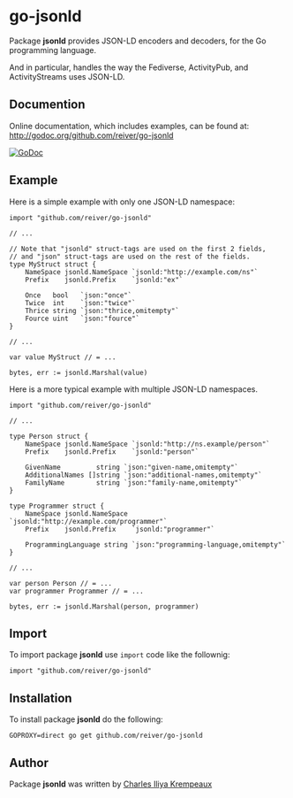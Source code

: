 # go-jsonld

Package **jsonld** provides JSON-LD encoders and decoders, for the Go programming language.

And in particular, handles the way the Fediverse, ActivityPub, and ActivityStreams uses JSON-LD.

## Documention

Online documentation, which includes examples, can be found at: http://godoc.org/github.com/reiver/go-jsonld

[![GoDoc](https://godoc.org/github.com/reiver/go-jsonld?status.svg)](https://godoc.org/github.com/reiver/go-jsonld)

## Example

Here is a simple example with only one JSON-LD namespace:

```golang
import "github.com/reiver/go-jsonld"

// ...

// Note that "jsonld" struct-tags are used on the first 2 fields,
// and "json" struct-tags are used on the rest of the fields.
type MyStruct struct {
	NameSpace jsonld.NameSpace `jsonld:"http://example.com/ns"`
	Prefix    jsonld.Prefix    `jsonld:"ex"`

	Once   bool   `json:"once"`
	Twice  int    `json:"twice"`
	Thrice string `json:"thrice,omitempty"`
	Fource uint   `json:"fource"`
}

// ...

var value MyStruct // = ...

bytes, err := jsonld.Marshal(value)
```

Here is a more typical example with multiple JSON-LD namespaces.

```golang
import "github.com/reiver/go-jsonld"

// ...

type Person struct {
	NameSpace jsonld.NameSpace `jsonld:"http://ns.example/person"`
	Prefix    jsonld.Prefix    `jsonld:"person"`

	GivenName         string `json:"given-name,omitempty"`
	AdditionalNames []string `json:"additional-names,omitempty"`
	FamilyName        string `json:"family-name,omitempty"`
}

type Programmer struct {
	NameSpace jsonld.NameSpace `jsonld:"http://example.com/programmer"`
	Prefix    jsonld.Prefix    `jsonld:"programmer"`

	ProgrammingLanguage string `json:"programming-language,omitempty"`
}

// ...

var person Person // = ...
var programmer Programmer // = ...

bytes, err := jsonld.Marshal(person, programmer)
```

## Import

To import package **jsonld** use `import` code like the follownig:
```
import "github.com/reiver/go-jsonld"
```

## Installation

To install package **jsonld** do the following:
```
GOPROXY=direct go get github.com/reiver/go-jsonld
```

## Author

Package **jsonld** was written by [Charles Iliya Krempeaux](http://reiver.link)
